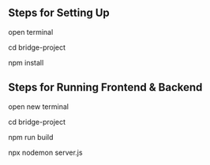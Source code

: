 ## Steps for Setting Up

open terminal 

cd bridge-project 

npm install

## Steps for Running Frontend & Backend

open new terminal

cd bridge-project

npm run build

npx nodemon server.js





